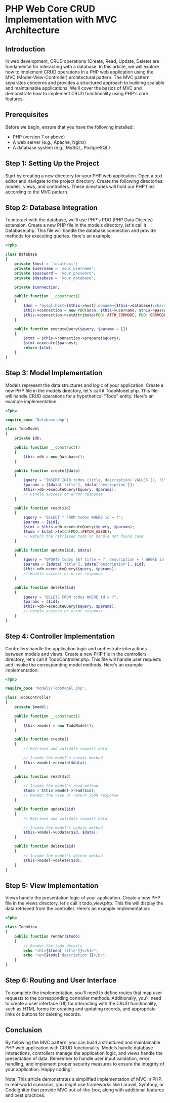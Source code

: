 # PHP Web Core CRUD Implementation with MVC Architecture

## Introduction

In web development, CRUD operations (Create, Read, Update, Delete) are fundamental for interacting with a database. In this article, we will explore how to implement CRUD operations in a PHP web application using the MVC (Model-View-Controller) architectural pattern. The MVC pattern separates concerns and provides a structured approach to building scalable and maintainable applications. We'll cover the basics of MVC and demonstrate how to implement CRUD functionality using PHP's core features.

## Prerequisites

Before we begin, ensure that you have the following installed:

- PHP (version 7 or above)
- A web server (e.g., Apache, Nginx)
- A database system (e.g., MySQL, PostgreSQL)

## Step 1: Setting Up the Project

Start by creating a new directory for your PHP web application. Open a text editor and navigate to the project directory. Create the following directories: models, views, and controllers. These directories will hold our PHP files according to the MVC pattern.

## Step 2: Database Integration

To interact with the database, we'll use PHP's PDO (PHP Data Objects) extension. Create a new PHP file in the models directory, let's call it Database.php. This file will handle the database connection and provide methods for executing queries. Here's an example:

```php
<?php

class Database
{
    private $host = 'localhost';
    private $username = 'your_username';
    private $password = 'your_password';
    private $database = 'your_database';

    private $connection;

    public function __construct()
    {
        $dsn = "mysql:host={$this->host};dbname={$this->database};charset=utf8mb4";
        $this->connection = new PDO($dsn, $this->username, $this->password);
        $this->connection->setAttribute(PDO::ATTR_ERRMODE, PDO::ERRMODE_EXCEPTION);
    }

    public function executeQuery($query, $params = [])
    {
        $stmt = $this->connection->prepare($query);
        $stmt->execute($params);
        return $stmt;
    }
}
```

## Step 3: Model Implementation

Models represent the data structures and logic of your application. Create a new PHP file in the models directory, let's call it TodoModel.php. This file will handle CRUD operations for a hypothetical "Todo" entity. Here's an example implementation:

```php
<?php

require_once 'Database.php';

class TodoModel
{
    private $db;

    public function __construct()
    {
        $this->db = new Database();
    }

    public function create($data)
    {
        $query = "INSERT INTO todos (title, description) VALUES (?, ?)";
        $params = [$data['title'], $data['description']];
        $this->db->executeQuery($query, $params);
        // Handle success or error response
    }

    public function read($id)
    {
        $query = "SELECT * FROM todos WHERE id = ?";
        $params = [$id];
        $stmt = $this->db->executeQuery($query, $params);
        $todo = $stmt->fetch(PDO::FETCH_ASSOC);
        // Return the retrieved todo or handle not found case
    }

    public function update($id, $data)
    {
        $query = "UPDATE todos SET title = ?, description = ? WHERE id = ?";
        $params = [$data['title'], $data['description'], $id];
        $this->db->executeQuery($query, $params);
        // Handle success or error response
    }

    public function delete($id)
    {
        $query = "DELETE FROM todos WHERE id = ?";
        $params = [$id];
        $this->db->executeQuery($query, $params);
        // Handle success or error response
    }
}
```

## Step 4: Controller Implementation

Controllers handle the application logic and orchestrate interactions between models and views. Create a new PHP file in the controllers directory, let's call it TodoController.php. This file will handle user requests and invoke the corresponding model methods. Here's an example implementation:

```php
<?php

require_once 'models/TodoModel.php';

class TodoController
{
    private $model;

    public function __construct()
    {
        $this->model = new TodoModel();
    }

    public function create()
    {
        // Retrieve and validate request data

        // Invoke the model's create method
        $this->model->create($data);
    }

    public function read($id)
    {
        // Invoke the model's read method
        $todo = $this->model->read($id);
        // Render the view or return JSON response
    }

    public function update($id)
    {
        // Retrieve and validate request data

        // Invoke the model's update method
        $this->model->update($id, $data);
    }

    public function delete($id)
    {
        // Invoke the model's delete method
        $this->model->delete($id);
    }
}
```

## Step 5: View Implementation

Views handle the presentation logic of your application. Create a new PHP file in the views directory, let's call it todo_view.php. This file will display the data retrieved from the controller. Here's an example implementation:

```php
<?php

class TodoView
{
    public function render($todo)
    {
        // Render the todo details
        echo "<h1>{$todo['title']}</h1>";
        echo "<p>{$todo['description']}</p>";
    }
}
```

## Step 6: Routing and User Interface

To complete the implementation, you'll need to define routes that map user requests to the corresponding controller methods. Additionally, you'll need to create a user interface (UI) for interacting with the CRUD functionality, such as HTML forms for creating and updating records, and appropriate links or buttons for deleting records.

## Conclusion

By following the MVC pattern, you can build a structured and maintainable PHP web application with CRUD functionality. Models handle database interactions, controllers manage the application logic, and views handle the presentation of data. Remember to handle user input validation, error handling, and implement proper security measures to ensure the integrity of your application. Happy coding!

Note: This article demonstrates a simplified implementation of MVC in PHP. In real-world scenarios, you might use frameworks like Laravel, Symfony, or CodeIgniter that provide MVC out-of-the-box, along with additional features and best practices.
